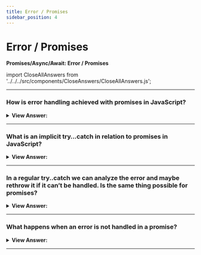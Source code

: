 ```yaml
---
title: Error / Promises
sidebar_position: 4
---
```


# Error / Promises

**Promises/Async/Await: Error / Promises**

<head>
  <title>Error / Promises - JavaScript Interview Questions & Answers</title>
  <meta charSet="utf-8" />
</head>

import CloseAllAnswers from '../../../src/components/CloseAnswers/CloseAllAnswers.js';

<CloseAllAnswers />

---

### How is error handling achieved with promises in JavaScript?

<details>
  <summary><strong>View Answer:</strong></summary>
  <div>
  <div><strong>Interview Response:</strong> When a promise rejects, the control jumps to the closest rejection handler. In the effort to return a promise an error may occur. The easiest way to implement error handling is to use the catch method. The .catch doesn’t have to be immediate. It may appear after one or maybe several .then.
</div><br />
  <div><strong className="codeExample">Code Example:</strong><br /><br />

  <div></div>

```js
fetch('https://no-such-server.blabla') // rejects
  .then((response) => response.json())
  .catch((err) => alert(err)); // TypeError: failed to fetch (the text may vary)
```

  </div>
  </div>
</details>

---

### What is an implicit try…catch in relation to promises in JavaScript?

<details>
  <summary><strong>View Answer:</strong></summary>
  <div>
  <div><strong>Interview Response:</strong> The code of a promise executor and promise handlers has an "invisible try..catch" around it. If an exception happens, it gets caught and treated as a rejection. This happens not only in the executor function, but in its handlers as well. If we throw inside a .then handler, that means a rejected promise, so the control jumps to the nearest error handler. This happens for all errors, not just those caused by the throw statement including programming errors.
</div><br />
  <div><strong className="codeExample">Code Example:</strong><br /><br />

  <div></div>

```js
new Promise((resolve, reject) => {
  throw new Error('Whoops!');
}).catch(alert); // Error: Whoops!

// Works exactly the same as this:

new Promise((resolve, reject) => {
  reject(new Error('Whoops!'));
}).catch(alert); // Error: Whoops!

// Example in dot then
new Promise((resolve, reject) => {
  resolve('ok');
})
  .then((result) => {
    throw new Error('Whoops!'); // rejects the promise
  })
  .catch(alert); // Error: Whoops!
```

  </div>
  </div>
</details>

---

### In a regular try..catch we can analyze the error and maybe rethrow it if it can’t be handled. Is the same thing possible for promises?

<details>
  <summary><strong>View Answer:</strong></summary>
  <div>
  <div><strong>Interview Response:</strong> Yes, the same thing is possible for promises. If we throw inside .catch, then the control goes to the next closest error handler. And if we handle the error and finish normally, then it continues to the next closest successful .then handler.
</div><br />
  <div><strong className="codeExample">Code Example:</strong><br /><br />

  <div></div>

```js
// the execution: catch -> then
new Promise((resolve, reject) => {
  throw new Error('Whoops!');
})
  .catch(function (error) {
    alert('The error is handled, continue normally');
  })
  .then(() => alert('Next successful handler runs'));
```

  </div>
  </div>
</details>

---

### What happens when an error is not handled in a promise?

<details>
  <summary><strong>View Answer:</strong></summary>
  <div>
  <div><strong>Interview Response:</strong> In practice, just like with regular unhandled errors in code, it means that something has gone terribly wrong. The script dies with a message in the console. A similar thing happens with unhandled promise rejections. The JavaScript engine tracks such rejections and generates a global error in that case. In the browser we can catch such errors using the event ` unhandledrejection `.
</div><br />
  <div><strong className="codeExample">Code Example:</strong><br /><br />

  <div></div>

```js
window.addEventListener('unhandledrejection', function (event) {
  // the event object has two special properties:
  alert(event.promise); // [object Promise] - the promise that generated the error
  alert(event.reason); // Error: Whoops! - the unhandled error object
});

new Promise(function () {
  throw new Error('Whoops!');
}); // no catch to handle the error
```

  </div>
  </div>
</details>

---
